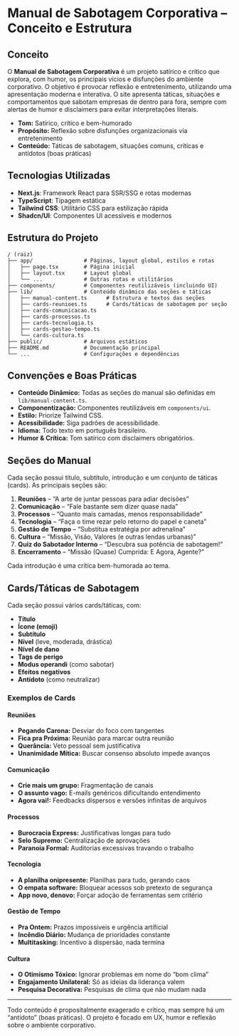 # Manual de Sabotagem Corporativa – Conceito e Estrutura

## Conceito

O **Manual de Sabotagem Corporativa** é um projeto satírico e crítico que explora, com humor, os principais vícios e disfunções do ambiente corporativo. O objetivo é provocar reflexão e entretenimento, utilizando uma apresentação moderna e interativa. O site apresenta táticas, situações e comportamentos que sabotam empresas de dentro para fora, sempre com alertas de humor e disclaimers para evitar interpretações literais.

- **Tom:** Satírico, crítico e bem-humorado
- **Propósito:** Reflexão sobre disfunções organizacionais via entretenimento
- **Conteúdo:** Táticas de sabotagem, situações comuns, críticas e antídotos (boas práticas)

## Tecnologias Utilizadas

- **Next.js**: Framework React para SSR/SSG e rotas modernas
- **TypeScript**: Tipagem estática
- **Tailwind CSS**: Utilitário CSS para estilização rápida
- **Shadcn/UI**: Componentes UI acessíveis e modernos

## Estrutura do Projeto

```
/ (raiz)
├── app/                # Páginas, layout global, estilos e rotas
│   ├── page.tsx        # Página inicial
│   ├── layout.tsx      # Layout global
│   └── ...             # Outras rotas e utilitários
├── components/         # Componentes reutilizáveis (incluindo UI)
├── lib/                # Conteúdo dinâmico das seções e táticas
│   ├── manual-content.ts      # Estrutura e textos das seções
│   ├── cards-reunioes.ts      # Cards/táticas de sabotagem por seção
│   ├── cards-comunicacao.ts
│   ├── cards-processos.ts
│   ├── cards-tecnologia.ts
│   ├── cards-gestao-tempo.ts
│   └── cards-cultura.ts
├── public/             # Arquivos estáticos
├── README.md           # Documentação principal
└── ...                 # Configurações e dependências
```

## Convenções e Boas Práticas

- **Conteúdo Dinâmico:** Todas as seções do manual são definidas em `lib/manual-content.ts`.
- **Componentização:** Componentes reutilizáveis em `components/ui`.
- **Estilo:** Priorize Tailwind CSS.
- **Acessibilidade:** Siga padrões de acessibilidade.
- **Idioma:** Todo texto em português brasileiro.
- **Humor & Crítica:** Tom satírico com disclaimers obrigatórios.

## Seções do Manual

Cada seção possui título, subtítulo, introdução e um conjunto de táticas (cards). As principais seções são:

1. **Reuniões** – “A arte de juntar pessoas para adiar decisões”
2. **Comunicação** – “Fale bastante sem dizer quase nada”
3. **Processos** – “Quanto mais camadas, menos responsabilidade”
4. **Tecnologia** – “Faça o time rezar pelo retorno do papel e caneta”
5. **Gestão de Tempo** – “Substitua estratégia por adrenalina”
6. **Cultura** – “Missão, Visão, Valores (e outras lendas urbanas)”
7. **Quiz do Sabotador Interno** – “Descubra sua potência de sabotagem!”
8. **Encerramento** – “Missão (Quase) Cumprida: E Agora, Agente?”

Cada introdução é uma crítica bem-humorada ao tema.

## Cards/Táticas de Sabotagem

Cada seção possui vários cards/táticas, com:
- **Título**
- **Ícone (emoji)**
- **Subtítulo**
- **Nível** (leve, moderada, drástica)
- **Nível de dano**
- **Tags de perigo**
- **Modus operandi** (como sabotar)
- **Efeitos negativos**
- **Antídoto** (como neutralizar)

### Exemplos de Cards

#### Reuniões
- **Pegando Carona:** Desviar do foco com tangentes
- **Fica pra Próxima:** Reunião para marcar outra reunião
- **Querância:** Veto pessoal sem justificativa
- **Unanimidade Mítica:** Buscar consenso absoluto impede avanços

#### Comunicação
- **Crie mais um grupo:** Fragmentação de canais
- **O assunto vago:** E-mails genéricos dificultando entendimento
- **Agora vai!:** Feedbacks dispersos e versões infinitas de arquivos

#### Processos
- **Burocracia Express:** Justificativas longas para tudo
- **Selo Supremo:** Centralização de aprovações
- **Paranoia Formal:** Auditorias excessivas travando o trabalho

#### Tecnologia
- **A planilha onipresente:** Planilhas para tudo, gerando caos
- **O empata software:** Bloquear acessos sob pretexto de segurança
- **App novo, denovo:** Forçar adoção de ferramentas sem critério

#### Gestão de Tempo
- **Pra Ontem:** Prazos impossíveis e urgência artificial
- **Incêndio Diário:** Mudança de prioridades constante
- **Multitasking:** Incentivo à dispersão, nada termina

#### Cultura
- **O Otimismo Tóxico:** Ignorar problemas em nome do “bom clima”
- **Engajamento Unilateral:** Só as ideias da liderança valem
- **Pesquisa Decorativa:** Pesquisas de clima que não mudam nada

---

Todo conteúdo é propositalmente exagerado e crítico, mas sempre há um “antídoto” (boas práticas). O projeto é focado em UX, humor e reflexão sobre o ambiente corporativo.
